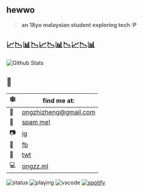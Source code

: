 ## hewwo
> **an 18yo malaysian student exploring tech :P**

## 📈📉📊📉📈📉📊📉📈📉📊
![Github Stats](https://github-readme-stats.vercel.app/api?username=ongzzzzzz&show_icons=true&count_private=true&theme=dracula)

## 📧
| 🕸 | find me at: |
|---|---|
| 📧 | [ongzhizheng@gmail.com](mailto:ongzhizheng@gmail.com) |
| 💌 | [spam me!](mailto:hey@ongzz.ml) |
| 📷 | [ig](https://instagram.com/ong.zhi.zheng) |
| 📘 | [fb](https://www.facebook.com/profile.php?id=100009737623508) |
| 🐤 | [twt](https://twitter.com/ongzzzzzz) |
| 💻 | [ongzz.ml](https://ongzz.ml) |

![status](https://dev.discordprofiles.me/badge/status/486858222762983425)
![playing](https://dev.discordprofiles.me/badge/playing/486858222762983425)
![vscode](https://dev.discordprofiles.me/badge/vscode/486858222762983425)
[![spotify](https://dev.discordprofiles.me/badge/spotify/486858222762983425)](https://dev.discordprofiles.me/openspotify/486858222762983425)

